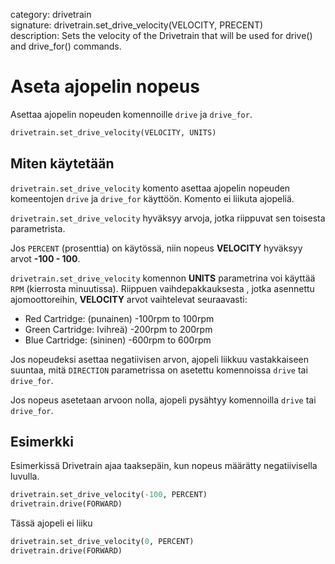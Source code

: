 category: drivetrain  
signature: drivetrain.set_drive_velocity(VELOCITY, PRECENT)  
description: Sets the velocity of the Drivetrain that will be used for drive() and drive_for() commands.

# Aseta ajopelin nopeus

Asettaa ajopelin nopeuden komennoille `drive` ja `drive_for`.

```python
drivetrain.set_drive_velocity(VELOCITY, UNITS)
```

## Miten käytetään

`drivetrain.set_drive_velocity` komento asettaa ajopelin nopeuden komeentojen `drive` ja `drive_for` käyttöön. Komento ei liikuta ajopeliä.

`drivetrain.set_drive_velocity` hyväksyy arvoja, jotka riippuvat sen toisesta parametrista.

Jos `PERCENT` (prosenttia) on käytössä, niin nopeus **VELOCITY** hyväksyy arvot **-100 - 100**.

`drivetrain.set_drive_velocity` komennon **UNITS** parametrina voi käyttää `RPM` (kierrosta minuutissa). Riippuen vaihdepakkauksesta , jotka asennettu ajomoottoreihin, **VELOCITY** arvot vaihtelevat seuraavasti:

* Red Cartridge: (punainen) -100rpm to 100rpm
* Green Cartridge: Ivihreä) -200rpm to 200rpm
* Blue Cartridge: (sininen) -600rpm to 600rpm

Jos nopeudeksi asettaa negatiivisen arvon, ajopeli liikkuu vastakkaiseen suuntaa, mitä `DIRECTION` parametrissa on asetettu komennoissa `drive` tai `drive_for`.

Jos nopeus asetetaan arvoon nolla, ajopeli pysähtyy komennoilla `drive` tai `drive_for`.

## Esimerkki

Esimerkissä Drivetrain ajaa taaksepäin, kun nopeus määrätty negatiivisella luvulla.

```python
drivetrain.set_drive_velocity(-100, PERCENT)
drivetrain.drive(FORWARD)
```

Tässä ajopeli ei liiku

```python
drivetrain.set_drive_velocity(0, PERCENT)
drivetrain.drive(FORWARD)
```

<advanced>
</advanced>
